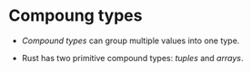 # Compoung types 

- *Compound types* can group multiple values into one type.

- Rust has two primitive compound types: *tuples* and *arrays*.

